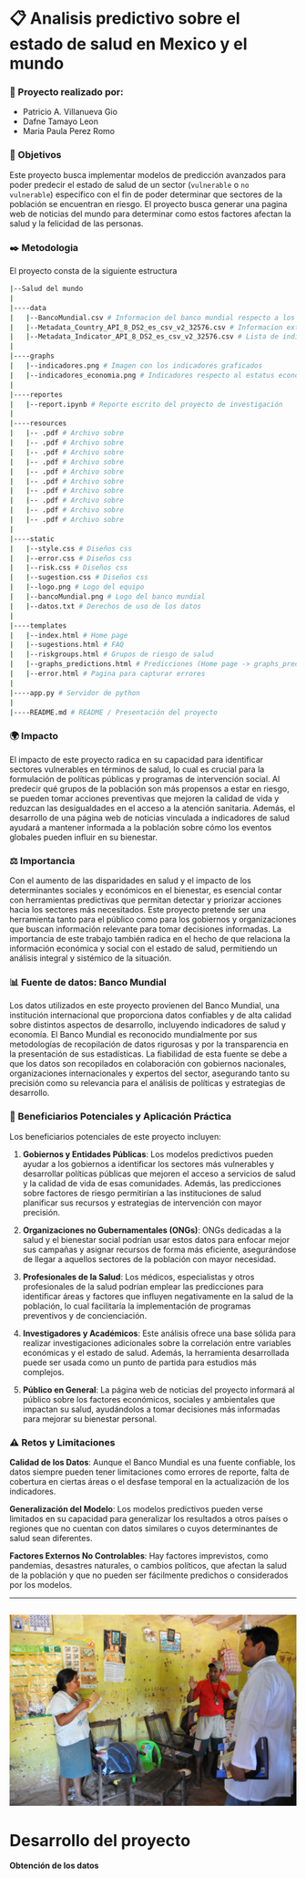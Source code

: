 # 📋 Analisis predictivo sobre el estado de salud en Mexico y el mundo

### 🙆 Proyecto realizado por:
- Patricio A. Villanueva Gio
- Dafne Tamayo Leon
- Maria Paula Perez Romo

### 🔎 Objetivos
Este proyecto busca implementar modelos de predicción avanzados para poder predecir el estado de salud de un sector (`vulnerable` o `no vulnerable`) especifico con el fin de poder determinar que sectores de la población se encuentran en riesgo. El proyecto busca generar una pagina web de noticias del mundo para determinar como estos factores afectan la salud y la felicidad de las personas.

### ✒️ Metodologia
El proyecto consta de la siguiente estructura
``` bash
|--Salud del mundo
|
|----data
|   |--BancoMundial.csv # Informacion del banco mundial respecto a los indicadores de salud
|   |--Metadata_Country_API_8_DS2_es_csv_v2_32576.csv # Informacion extraida del banco mundial sobre los macro sectores economicos de mexico 
|   |--Metadata_Indicator_API_8_DS2_es_csv_v2_32576.csv # Lista de indicadores de salud
|
|----graphs
|   |--indicadores.png # Imagen con los indicadores graficados
|   |--indicadores_economia.png # Indicadores respecto al estatus economico
|
|----reportes
|   |--report.ipynb # Reporte escrito del proyecto de investigación 
|
|----resources
|   |-- .pdf # Archivo sobre
|   |-- .pdf # Archivo sobre
|   |-- .pdf # Archivo sobre
|   |-- .pdf # Archivo sobre
|   |-- .pdf # Archivo sobre
|   |-- .pdf # Archivo sobre
|   |-- .pdf # Archivo sobre
|   |-- .pdf # Archivo sobre
|   |-- .pdf # Archivo sobre
|   |-- .pdf # Archivo sobre
|
|----static
|   |--style.css # Diseños css
|   |--error.css # Diseños css
|   |--risk.css # Diseños css
|   |--sugestion.css # Diseños css
|   |--logo.png # Logo del equipo
|   |--bancoMundial.png # Logo del banco mundial 
|   |--datos.txt # Derechos de uso de los datos
|
|----templates
|   |--index.html # Home page
|   |--sugestions.html # FAQ
|   |--riskgroups.html # Grupos de riesgo de salud
|   |--graphs_predictions.html # Predicciones (Home page -> graphs_predictions)
|   |--error.html # Pagina para capturar errores
|
|----app.py # Servidor de python
|
|----README.md # README / Presentación del proyecto
```

### 🌍 Impacto
El impacto de este proyecto radica en su capacidad para identificar sectores vulnerables en términos de salud, lo cual es crucial para la formulación de políticas públicas y programas de intervención social. Al predecir qué grupos de la población son más propensos a estar en riesgo, se pueden tomar acciones preventivas que mejoren la calidad de vida y reduzcan las desigualdades en el acceso a la atención sanitaria. Además, el desarrollo de una página web de noticias vinculada a indicadores de salud ayudará a mantener informada a la población sobre cómo los eventos globales pueden influir en su bienestar.

### ⚖️ Importancia
Con el aumento de las disparidades en salud y el impacto de los determinantes sociales y económicos en el bienestar, es esencial contar con herramientas predictivas que permitan detectar y priorizar acciones hacia los sectores más necesitados. Este proyecto pretende ser una herramienta tanto para el público como para los gobiernos y organizaciones que buscan información relevante para tomar decisiones informadas. La importancia de este trabajo también radica en el hecho de que relaciona la información económica y social con el estado de salud, permitiendo un análisis integral y sistémico de la situación.

### 📊 Fuente de datos: Banco Mundial
Los datos utilizados en este proyecto provienen del Banco Mundial, una institución internacional que proporciona datos confiables y de alta calidad sobre distintos aspectos de desarrollo, incluyendo indicadores de salud y economía. El Banco Mundial es reconocido mundialmente por sus metodologías de recopilación de datos rigurosas y por la transparencia en la presentación de sus estadísticas. La fiabilidad de esta fuente se debe a que los datos son recopilados en colaboración con gobiernos nacionales, organizaciones internacionales y expertos del sector, asegurando tanto su precisión como su relevancia para el análisis de políticas y estrategias de desarrollo.

### 👥 Beneficiarios Potenciales y Aplicación Práctica
Los beneficiarios potenciales de este proyecto incluyen:

1. __Gobiernos y Entidades Públicas__: Los modelos predictivos pueden ayudar a los gobiernos a identificar los sectores más vulnerables y desarrollar políticas públicas que mejoren el acceso a servicios de salud y la calidad de vida de esas comunidades. Además, las predicciones sobre factores de riesgo permitirían a las instituciones de salud planificar sus recursos y estrategias de intervención con mayor precisión.

2. __Organizaciones no Gubernamentales (ONGs)__: ONGs dedicadas a la salud y el bienestar social podrían usar estos datos para enfocar mejor sus campañas y asignar recursos de forma más eficiente, asegurándose de llegar a aquellos sectores de la población con mayor necesidad.

3. __Profesionales de la Salud__: Los médicos, especialistas y otros profesionales de la salud podrían emplear las predicciones para identificar áreas y factores que influyen negativamente en la salud de la población, lo cual facilitaría la implementación de programas preventivos y de concienciación.

4. __Investigadores y Académicos__: Este análisis ofrece una base sólida para realizar investigaciones adicionales sobre la correlación entre variables económicas y el estado de salud. Además, la herramienta desarrollada puede ser usada como un punto de partida para estudios más complejos.

5. __Público en General__: La página web de noticias del proyecto informará al público sobre los factores económicos, sociales y ambientales que impactan su salud, ayudándolos a tomar decisiones más informadas para mejorar su bienestar personal.

### ⚠️ Retos y Limitaciones
__Calidad de los Datos__: Aunque el Banco Mundial es una fuente confiable, los datos siempre pueden tener limitaciones como errores de reporte, falta de cobertura en ciertas áreas o el desfase temporal en la actualización de los indicadores.

__Generalización del Modelo__: Los modelos predictivos pueden verse limitados en su capacidad para generalizar los resultados a otros países o regiones que no cuentan con datos similares o cuyos determinantes de salud sean diferentes.

__Factores Externos No Controlables__: Hay factores imprevistos, como pandemias, desastres naturales, o cambios políticos, que afectan la salud de la población y que no pueden ser fácilmente predichos o considerados por los modelos.

---
![alt text](./graphs/image.png)
---
# Desarrollo del proyecto

__Obtención de los datos__

